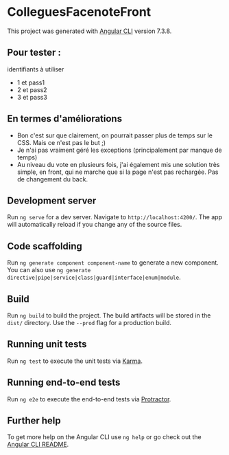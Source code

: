 # ColleguesFacenoteFront

This project was generated with [Angular CLI](https://github.com/angular/angular-cli) version 7.3.8.

## Pour tester :
identifiants à utiliser 
- 1 et pass1
- 2 et pass2
- 3 et pass3

## En termes d'améliorations
- Bon c'est sur que clairement, on pourrait passer plus de temps sur le CSS. Mais ce n'est pas le but ;)
- Je n'ai pas vraiment géré les exceptions (principalement par manque de temps)
- Au niveau du vote en plusieurs fois, j'ai également mis une solution très simple, en front, qui ne marche que si la page n'est pas rechargée. Pas de changement du back.

## Development server

Run `ng serve` for a dev server. Navigate to `http://localhost:4200/`. The app will automatically reload if you change any of the source files.

## Code scaffolding

Run `ng generate component component-name` to generate a new component. You can also use `ng generate directive|pipe|service|class|guard|interface|enum|module`.

## Build

Run `ng build` to build the project. The build artifacts will be stored in the `dist/` directory. Use the `--prod` flag for a production build.

## Running unit tests

Run `ng test` to execute the unit tests via [Karma](https://karma-runner.github.io).

## Running end-to-end tests

Run `ng e2e` to execute the end-to-end tests via [Protractor](http://www.protractortest.org/).

## Further help

To get more help on the Angular CLI use `ng help` or go check out the [Angular CLI README](https://github.com/angular/angular-cli/blob/master/README.md).
